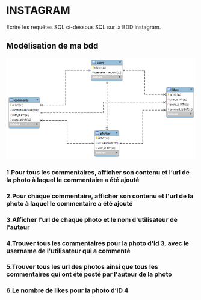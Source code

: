 # INSTAGRAM

Ecrire les requêtes SQL ci-dessous SQL sur la BDD instagram.

## Modélisation de ma bdd

![Modèle de la BDD](modele.png)

### 1.Pour tous les commentaires, afficher son contenu et l’url de la photo à laquel le commentaire a été ajouté

### 2.Pour chaque commentaire, afficher son contenu et l'url de la photo à laquel le commentaire a été ajouté

### 3.Afficher l'url de chaque photo et le nom d'utilisateur de l'auteur

### 4.Trouver tous les commentaires pour la photo d'id 3, avec le username de l'utilisateur qui a commenté

### 5.Trouver tous les url des photos ainsi que tous les commentaires qui ont été posté par l'auteur de la photo

### 6.Le nombre de likes pour la photo d’ID 4